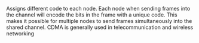 Assigns different code to each node. Each node when sending frames into the channel will encode the bits in the frame with a unique code. This makes it possible for multiple nodes to send frames simultaneously into the shared channel.
CDMA is generally used in telecommunication and wireless networking

